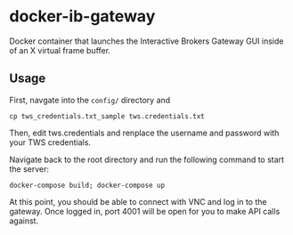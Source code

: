 # docker-ib-gateway

Docker container that launches the Interactive Brokers Gateway GUI inside of an X virtual frame buffer.

## Usage
First, navgate into the `config/` directory and

    cp tws_credentials.txt_sample tws.credentials.txt

Then, edit tws.credentials and renplace the username and password with your TWS credentials.

Navigate back to the root directory and run the following command to start the server:

    docker-compose build; docker-compose up

At this point, you should be able to connect with VNC and log in to the gateway. Once logged in, port 4001 will be open for you to make API calls against.
